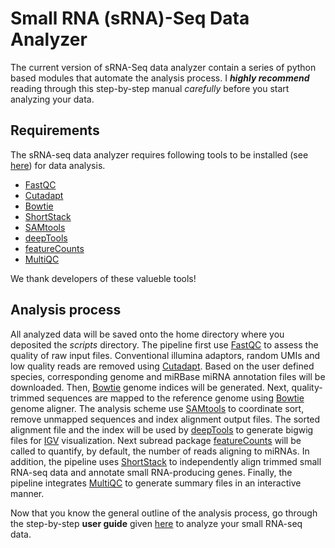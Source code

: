 # Small RNA (sRNA)-Seq Data Analyzer
The current version of sRNA-Seq data analyzer contain a series of python based modules that automate the analysis process. I ***highly recommend*** reading through this step-by-step manual *carefully* before you start analyzing your data.

## Requirements
The sRNA-seq data analyzer requires following tools to be installed (see [here](https://github.com/jkkbuddika/sRNA-Data_Analyzer/blob/master/USERGUIDE.md#step-2-setup-the-miniconda-environment)) for data analysis.

- [FastQC](https://www.bioinformatics.babraham.ac.uk/projects/fastqc/)
- [Cutadapt](https://cutadapt.readthedocs.io/en/stable/)
- [Bowtie](https://github.com/BenLangmead/bowtie)
- [ShortStack](https://github.com/MikeAxtell/ShortStack)
- [SAMtools](https://github.com/samtools/samtools)
- [deepTools](https://github.com/deeptools/deepTools/)
- [featureCounts](http://subread.sourceforge.net/)
- [MultiQC](https://github.com/ewels/MultiQC)

We thank developers of these valueble tools!

## Analysis process
All analyzed data will be saved onto the home directory where you deposited the *scripts* directory. The pipeline first use [FastQC](https://www.bioinformatics.babraham.ac.uk/projects/fastqc/) to assess the quality of raw input files. Conventional illumina adaptors, random UMIs and low quality reads are removed using [Cutadapt](https://cutadapt.readthedocs.io/en/stable/). Based on the user defined species, corresponding genome and miRBase miRNA annotation files will be downloaded. Then, [Bowtie](https://github.com/BenLangmead/bowtie) genome indices will be generated. Next, quality-trimmed sequences are mapped to the reference genome using [Bowtie](https://github.com/BenLangmead/bowtie) genome aligner. The analysis scheme use [SAMtools](https://github.com/samtools/samtools) to coordinate sort, remove unmapped sequences and index alignment output files. The sorted alignment file and the index will be used by [deepTools](https://github.com/deeptools/deepTools/) to generate bigwig files for [IGV](https://software.broadinstitute.org/software/igv/) visualization. Next subread package [featureCounts](http://subread.sourceforge.net/) will be called to quantify, by default, the number of reads aligning to miRNAs. In addition, the pipeline uses [ShortStack](https://github.com/MikeAxtell/ShortStack) to independently align trimmed small RNA-seq data and annotate small RNA-producing genes. Finally, the pipeline integrates [MultiQC](https://github.com/ewels/MultiQC) to generate summary files in an interactive manner.

Now that you know the general outline of the analysis process, go through the step-by-step **user guide** given [here](https://github.com/jkkbuddika/sRNA-Data_Analyzer/blob/master/USERGUIDE.md) to analyze your small RNA-seq data.
